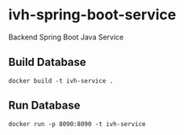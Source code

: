 # ivh-spring-boot-service
Backend Spring Boot Java Service

## Build Database
```
docker build -t ivh-service .
```
## Run Database
```
docker run -p 8090:8090 -t ivh-service
```